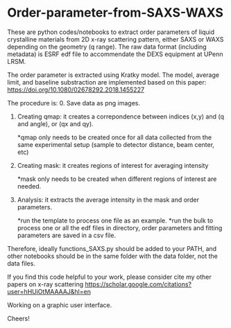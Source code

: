 # Order-parameter-from-SAXS-WAXS

These are python codes/notebooks to extract order parameters of liquid crystalline materials from 2D x-ray scattering pattern, either SAXS or WAXS depending on the geometry (q range). The raw data format (including metadata) is ESRF edf file to accommendate the DEXS equipment at UPenn LRSM. 


The order parameter is extracted using Kratky model. The model, average limit, and baseline substraction are implemented based on this paper: https://doi.org/10.1080/02678292.2018.1455227

The procedure is:
0. Save data as png images.

1. Creating qmap: it creates a correpondence between indices (x,y) and (q and angle), or (qx and qy).

   *qmap only needs to be created once for all data collected from the same experimental setup (sample to detector distance, beam center, etc)
        
2. Creating mask: it creates regions of interest for averaging intensity

   *mask only needs to be created when different regions of interest are needed.

3. Analysis: it extracts the average intensity in the mask and order parameters.

   *run the template to process one file as an example.
   *run the bulk to process one or all the edf files in directory, order parameters and fitting parameters are saved in a csv file.

Therefore, ideally functions_SAXS.py should be added to your PATH, and other notebooks should be in the same folder with the data folder, not the data files.

If you find this code helpful to your work, please consider cite my other papers on x-ray scattering https://scholar.google.com/citations?user=hHUiOtMAAAAJ&hl=en

Working on a graphic user interface.

Cheers!
